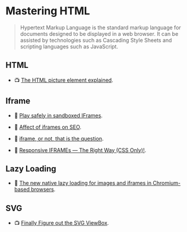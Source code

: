 # Mastering HTML

> Hypertext Markup Language is the standard markup language for documents designed to be displayed in a web browser. It can be assisted by technologies such as Cascading Style Sheets and scripting languages such as JavaScript.

## HTML

- 📺 [The HTML picture element explained](https://www.youtube.com/watch?v=Rik3gHT24AM).

## Iframe

- 📖 [Play safely in sandboxed IFrames](https://www.html5rocks.com/en/tutorials/security/sandboxed-iframes/).

- 📖 [Affect of iframes on SEO](https://www.boostability.com/the-affect-of-iframes-on-seo/).

- 📖 [iframe, or not, that is the question](https://krasimirtsonev.com/blog/article/iframe-or-not-that-is-the-question).

- 📖 [Responsive IFRAMEs — The Right Way (CSS Only)!](https://benmarshall.me/responsive-iframes/).

## Lazy Loading

- 📖 [The new native lazy loading for images and iframes in Chromium-based browsers](https://tsh.io/blog/new-native-lazy-loading-for-images-iframes-chromium-browsers/).

## SVG

- 📺 [Finally Figure out the SVG ViewBox](https://www.youtube.com/watch?v=ciMsVVyv3Og).
